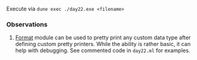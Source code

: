 Execute via `dune exec ./day22.exe <filename>`

### Observations

1. [Format](https://v2.ocaml.org/api/Format.html#examples) module can be used to
   pretty print any custom data type after defining custom pretty printers.
   While the ability is rather basic, it can help with debugging.  See commented
   code in `day22.ml` for examples.
